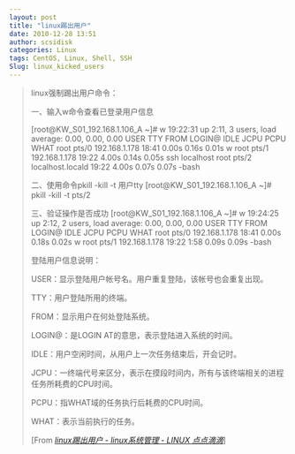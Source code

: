 ```yaml
---
layout: post
title: "linux踢出用户"
date: 2010-12-28 13:51
author: scsidisk
categories: Linux
tags: CentOS, Linux, Shell, SSH
Slug: linux_kicked_users
---
```


> linux强制踢出用户命令：
>
> 一、输入w命令查看已登录用户信息
>
> [root@KW\_S01\_192.168.1.106\_A \~]\# w
>  19:22:31 up 2:11, 3 users, load average: 0.00, 0.00, 0.00
>  USER TTY FROM LOGIN@ IDLE JCPU PCPU WHAT
>  root pts/0 192.168.1.178 18:41 0.00s 0.16s 0.01s w
>  root pts/1 192.168.1.178 19:22 4.00s 0.14s 0.05s ssh localhost
>  root pts/2 localhost.locald 19:22 4.00s 0.07s 0.07s -bash
>
> 二、使用命令pkill -kill -t 用户tty
>  [root@KW\_S01\_192.168.1.106\_A \~]\# pkill -kill -t pts/2
>
> 三、验证操作是否成功
>  [root@KW\_S01\_192.168.1.106\_A \~]\# w
>  19:24:25 up 2:12, 2 users, load average: 0.00, 0.00, 0.00
>  USER TTY FROM LOGIN@ IDLE JCPU PCPU WHAT
>  root pts/0 192.168.1.178 18:41 0.00s 0.18s 0.02s w
>  root pts/1 192.168.1.178 19:22 1:58 0.09s 0.09s -bash
>
> 登陆用户信息说明：
>
> USER：显示登陆用户帐号名。用户重复登陆，该帐号也会重复出现。
>
> TTY：用户登陆所用的终端。
>
> FROM：显示用户在何处登陆系统。
>
> LOGIN@：是LOGIN AT的意思，表示登陆进入系统的时间。
>
> IDLE：用户空闲时间，从用户上一次任务结束后，开会记时。
>
> JCPU：一终端代号来区分，表示在摸段时间内，所有与该终端相关的进程任务所耗费的CPU时间。
>
> PCPU：指WHAT域的任务执行后耗费的CPU时间。
>
> WHAT：表示当前执行的任务。
>
> [From [<cite>linux踢出用户 - linux系统管理 - LINUX
> 点点滴滴</cite>](http://blog.chinaunix.net/u3/108043/showart_2121929.html)]

<div class="posttagsblock">
</div>

